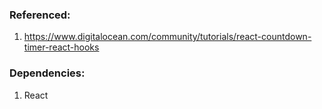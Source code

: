 ### Referenced:
1.  https://www.digitalocean.com/community/tutorials/react-countdown-timer-react-hooks

###  Dependencies:
1.  React